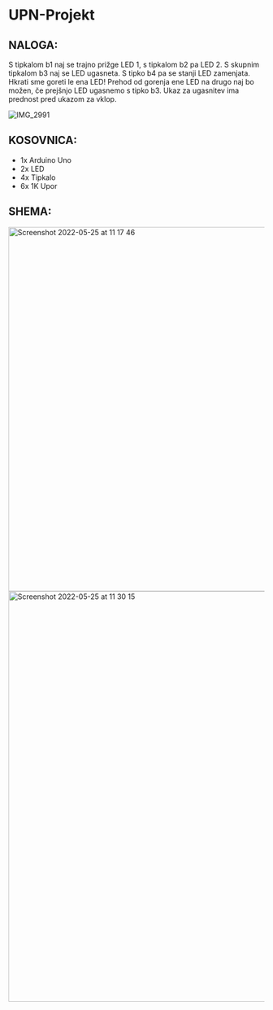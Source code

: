 # UPN-Projekt

## NALOGA: 

S tipkalom b1 naj se trajno prižge LED 1, s tipkalom b2 pa LED 2. S skupnim tipkalom b3 naj se LED ugasneta. S tipko b4 pa se stanji LED zamenjata. Hkrati sme goreti le ena LED! Prehod od gorenja ene LED na drugo naj bo možen, če prejšnjo LED ugasnemo s tipko b3. Ukaz za ugasnitev ima prednost pred ukazom za vklop.

![IMG_2991](https://user-images.githubusercontent.com/80972996/166657245-f743011c-8307-4142-9295-a192f9777087.jpeg)


## KOSOVNICA:

* 1x Arduino Uno
* 2x LED 
* 4x Tipkalo
* 6x 1K Upor

## SHEMA:
<img width="716" alt="Screenshot 2022-05-25 at 11 17 46" src="https://user-images.githubusercontent.com/80972996/170230559-c69df2c2-79fc-47e9-aeda-120131517063.png">
<img width="807" alt="Screenshot 2022-05-25 at 11 30 15" src="https://user-images.githubusercontent.com/80972996/170230565-b343a034-82f9-4758-b8cf-842e0121577b.png">
